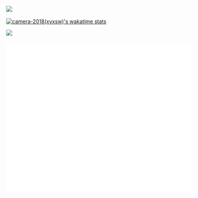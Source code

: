 ![](https://github-readme-stats-xyxsw.vercel.app/api/top-langs/?username=camera-2018&hide_title=true&hide_border=true&layout=default&langs_count=6&text_color=000&icon_color=fff&theme=graywhite&card_width=495)

[![camera-2018(xyxsw)'s wakatime stats](https://github-readme-stats-xyxsw.vercel.app/api/wakatime?username=xyxsw&langs_count=6&range=all_time)](https://wakatime.com/@xyxsw)

![](https://github-readme-streak-stats.herokuapp.com/?user=camera-2018)

<div>
  <img src="/github-metrics.svg" />
</div>
